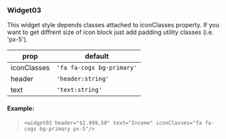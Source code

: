 ### Widget03
This widget style depends classes attached to iconClasses property. If you want to get diffrent size of icon block just add padding utility classes (i.e. 'px-5').

prop | default
--- | ---
iconClasses  | `'fa fa-cogs bg-primary'`
header| `'header:string'`
text   | `'text:string'`

#### Example:
>     <widget03 header="$1.999,50" text="Income" iconClasses="fa fa-cogs bg-primary px-5"/>
